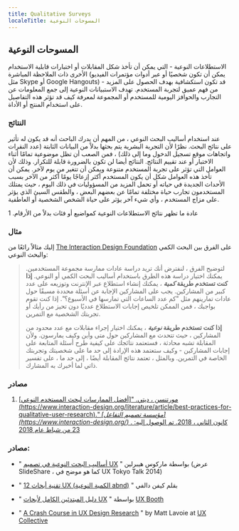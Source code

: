 ```yaml
---
title: Qualitative Surveys
localeTitle: المسوحات النوعية
---
```

## المسوحات النوعية

الاستطلاعات النوعية - التي يمكن أن تأخذ شكل المقابلات أو اختبارات قابلية الاستخدام الأخرى ذات الملاحظة المباشرة (يمكن أن تكون شخصيًا أو عبر أدوات مؤتمرات الفيديو مثل Skype أو Google Hangouts) - قد تكون استكشافية بهدف الحصول على المزيد من فهم عميق لتجربة المستخدم. تهدف الاستبيانات النوعية إلى جمع المعلومات عن التجارب والحوافز اليومية للمستخدم أو المجموعة لمعرفة كيف قد تؤثر هذه التفاصيل على استخدام المنتج أو الأداة.

### النتائج

عند استخدام أساليب البحث النوعي ، من المهم أن يدرك الباحث أنه قد يكون له تأثير على نتائج البحث. نظرًا لأن التجربة البشرية يتم بحثها بدلاً من البيانات الثابتة (عدد النقرات واتجاهات موقع تسجيل الدخول وما إلى ذلك) ، فمن الصعب أن تظل موضوعية تمامًا أثناء الاختبار أو عند تقييم النتائج. النتائج أيضا لن تكون بالضرورة قابلة للتكرار. وذلك لأن العوامل التي تؤثر على تجربة المستخدم متنوعة ويمكن أن تتغير من يوم لآخر. يمكن أن تأخذ هذه العوامل شكل أن يكون المستخدم أكثر إزعاجًا يومًا أكثر من الآخر بسبب الأحداث الجديدة في حياته أو تحمل المزيد من المسؤوليات في ذلك اليوم ، حيث يمتلك المستخدمون تجارب حياة مختلفة تمامًا عن بعضهم البعض ، والطقس السيئ الذي يؤثر على مزاج المستخدم ، وأي شيء آخر يؤثر على حياة الشخص الشخصية أو العاطفية.

عادة ما تظهر نتائج الاستطلاعات النوعية كمواضيع أو فئات بدلاً من الأرقام. 1

### مثال

إليك مثالاً رائعًا من [The Interaction Design Foundation](https://www.interaction-design.org/) على الفرق بين البحث الكمي والبحث النوعي:

> لتوضيح الفرق ، لنفترض أنك تريد دراسة عادات ممارسة مجموعة المستخدمين. يمكنك اختيار دراسة هذه الطرق باستخدام أساليب البحث الكمي أو النوعي. **إذا كنت تستخدم طريقة _كمية_** ، يمكنك إنشاء استطلاع عبر الإنترنت وتوزيعه على عدد كبير من المشاركين. يجب على المشاركين الإجابة عن أسئلة محددة مسبقًا حول عادات تمارينهم مثل "كم عدد الساعات التي تمارسها في الأسبوع؟". إذا كنت تقوم بواجبك ، فمن الممكن تلخيص إجابات الاستطلاع عدديًا دون تحيز من رأيك أو تجربتك الشخصية مع التمرين.
> 
> **إذا كنت تستخدم طريقة _نوعية_** ، يمكنك اختيار إجراء مقابلات مع عدد محدود من المشاركين ، حيث تتحدث مع المشاركين حول متى وأين وكيف يمارسون. ولأن المقابلة تشبه محادثة ، فستعتمد نتائجك على كيفية طرح أسئلة المتابعة على إجابات المشاركين - وكيف ستعتمد هذه الإرادة إلى حد ما على شخصيتك وتجربتك الخاصة في التمرين. وبالمثل ، تعتمد نتائج المقابلة أيضًا ، إلى حد ما ، على تفسير ذاتي لما أخبرك به المشارك.

### مصادر

1.  [مورتنسن ، ديتي. "\[أفضل الممارسات لبحث المستخدم النوعي\] (https://www.interaction-design.org/literature/article/best-practices-for-qualitative-user-research)." _\[مؤسسة تصميم التفاعل\] (https://www.interaction-design.org/)_ . كانون الثاني ، 2018. تم الوصول إليه: 23 من شباط عام 2018](#)

### مصادر:

*   " [أساليب البحث النوعية في تصميم UX](https://www.slideshare.net/uxtalktokyo/ux-tokyo-talk-6-markus) " بواسطة ماركوس هيبرلين (عرض SlideShare ، كما هو موضح في UX Tokyo Talk 2014)
    
*   " [12 تقنية أبحاث UX (الكمية النوعية abnd)](https://medium.com/ux-design-web-mobile-virtual-reality/12-ux-research-techniques-quantitative-and-qualitative-1a37bcb1914e) " بقلم كيفن دالفي
    
*   " [دليل المبتدئين الكامل لأبحاث UX](http://www.uxbooth.com/articles/complete-beginners-guide-to-design-research/) " بواسطة [UX Booth](http://www.uxbooth.com/)
    
*   " [A Crash Course in UX Design Research](https://uxdesign.cc/a-crash-course-in-ux-design-research-ea00c3307c82) " by Matt Lavoie at [UX Collective](https://uxdesign.cc/)